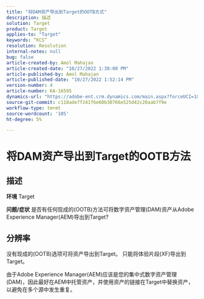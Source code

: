```yaml
---
title: "将DAM资产导出到Target的OOTB方式"
description: 描述
solution: Target
product: Target
applies-to: "Target"
keywords: “KCS”
resolution: Resolution
internal-notes: null
bug: false
article-created-by: Amol Mahajan
article-created-date: "10/27/2022 1:38:00 PM"
article-published-by: Amol Mahajan
article-published-date: "10/27/2022 1:52:14 PM"
version-number: 4
article-number: KA-16595
dynamics-url: "https://adobe-ent.crm.dynamics.com/main.aspx?forceUCI=1&pagetype=entityrecord&etn=knowledgearticle&id=86fb7590-fc55-ed11-bba2-6045bd006793"
source-git-commit: c118ade7f241f6e60b30766e525d42c20aab7f9e
workflow-type: tm+mt
source-wordcount: '105'
ht-degree: 5%

---
```


# 将DAM资产导出到Target的OOTB方法

## 描述

<b>环境</b>
Target


<b>问题/症状</b>
是否有任何现成的(OOTB)方法可将数字资产管理(DAM)资产从Adobe Experience Manager(AEM)导出到Target?


## 分辨率


没有现成的(OOTB)选项可将资产导出到Target。 只能将体验片段(XF)导出到Target。

由于Adobe Experience Manager(AEM)应该是您的集中式数字资产管理(DAM)，因此最好在AEM中托管资产，并使用资产的链接在Target中替换资产，以避免在多个源中发生重复。
